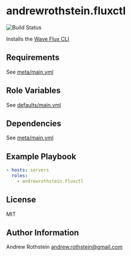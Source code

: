 andrewrothstein.fluxctl
=========
![Build Status](https://github.com/andrewrothstein/ansible-fluxctl/actions/workflows/build.yml/badge.svg)

Installs the [Wave Flux CLI](https://docs.fluxcd.io/en/latest/)

Requirements
------------

See [meta/main.yml](meta/main.yml)

Role Variables
--------------

See [defaults/main.yml](defaults/main.yml)

Dependencies
------------

See [meta/main.yml](meta/main.yml)

Example Playbook
----------------

```yml
- hosts: servers
  roles:
    - andrewrothstein.fluxctl
```

License
-------

MIT

Author Information
------------------

Andrew Rothstein <andrew.rothstein@gmail.com>

